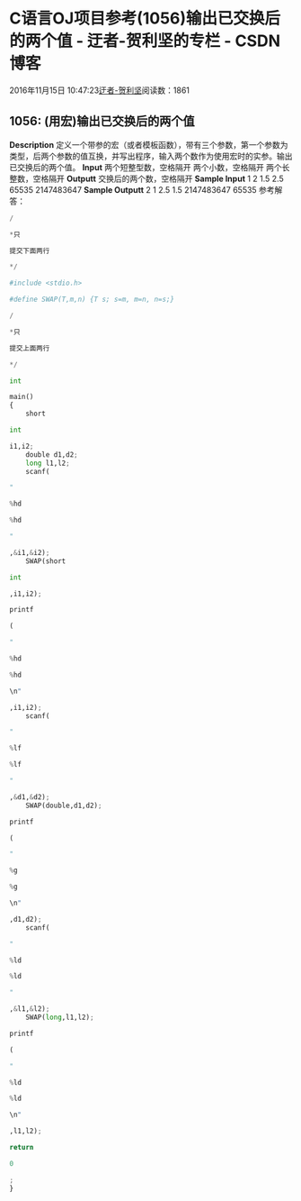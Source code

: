 
# C语言OJ项目参考(1056)输出已交换后的两个值 - 迂者-贺利坚的专栏 - CSDN博客

2016年11月15日 10:47:23[迂者-贺利坚](https://me.csdn.net/sxhelijian)阅读数：1861



## 1056: (用宏)输出已交换后的两个值
**Description**
定义一个带参的宏（或者模板函数），带有三个参数，第一个参数为类型，后两个参数的值互换，并写出程序，输入两个数作为使用宏时的实参。输出已交换后的两个值。
**Input**
两个短整型数，空格隔开
两个小数，空格隔开
两个长整数，空格隔开
**Outputt**
交换后的两个数，空格隔开
**Sample Input**
1 2
1.5 2.5
65535 2147483647
**Sample Outputt**
2 1
2.5 1.5
2147483647 65535
参考解答：
```python
/
```
```python
*只
```
```python
提交下面两行
```
```python
*/
```
```python
#include <stdio.h>
```
```python
#define SWAP(T,m,n) {T s; s=m, m=n, n=s;}
```
```python
/
```
```python
*只
```
```python
提交上面两行
```
```python
*/
```
```python
int
```
```python
main()
{
    short
```
```python
int
```
```python
i1,i2;
    double d1,d2;
    long l1,l2;
    scanf(
```
```python
"
```
```python
%hd
```
```python
%hd
```
```python
"
```
```python
,&i1,&i2);
    SWAP(short
```
```python
int
```
```python
,i1,i2);
```
```python
printf
```
```python
(
```
```python
"
```
```python
%hd
```
```python
%hd
```
```python
\n"
```
```python
,i1,i2);
    scanf(
```
```python
"
```
```python
%lf
```
```python
%lf
```
```python
"
```
```python
,&d1,&d2);
    SWAP(double,d1,d2);
```
```python
printf
```
```python
(
```
```python
"
```
```python
%g
```
```python
%g
```
```python
\n"
```
```python
,d1,d2);
    scanf(
```
```python
"
```
```python
%ld
```
```python
%ld
```
```python
"
```
```python
,&l1,&l2);
    SWAP(long,l1,l2);
```
```python
printf
```
```python
(
```
```python
"
```
```python
%ld
```
```python
%ld
```
```python
\n"
```
```python
,l1,l2);
```
```python
return
```
```python
0
```
```python
;
}
```

